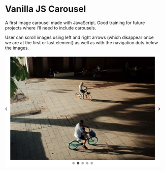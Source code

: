 # Vanilla JS Carousel

A first image carousel made with JavaScript. Good training for future projects where I'll need to include carousels.

User can scroll images using left and right arrows (which disappear once we are at the first or last element) as well as with the navigation dots below the images.

![Carousel](img/readme.png)
